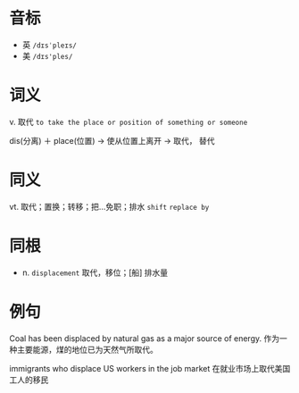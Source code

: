 # 音标

- 英 `/dɪsˈpleɪs/`
- 美 `/dɪs'ples/`

# 词义

v. 取代
`to take the place or position of something or someone`



dis(分离) ＋ place(位置) → 使从位置上离开 → 取代， 替代

# 同义

vt. 取代；置换；转移；把…免职；排水
`shift` `replace by`

# 同根

- n. `displacement` 取代，移位；[船] 排水量

# 例句

Coal has been displaced by natural gas as a major source of energy.
作为一种主要能源，煤的地位已为天然气所取代。

immigrants who displace US workers in the job market
在就业市场上取代美国工人的移民


